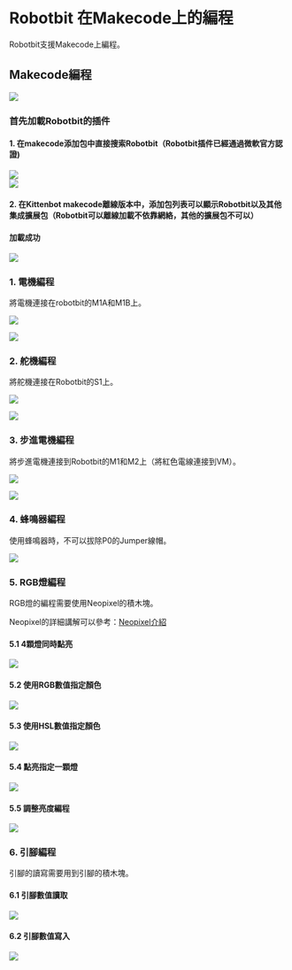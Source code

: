 # Robotbit 在Makecode上的編程

Robotbit支援Makecode上編程。

## Makecode編程

![](../../functional_module/PWmodules/images/mcbanner.png)

### 首先加載Robotbit的插件

#### 1. 在makecode添加包中直接搜索Robotbit（Robotbit插件已經通過微軟官方認證)  
![](../image/38_01.png)          
![](../image/39_1.png)

#### 2. 在Kittenbot makecode離線版本中，添加包列表可以顯示Robotbit以及其他集成擴展包（Robotbit可以離線加載不依靠網絡，其他的擴展包不可以） 

#### 加載成功

![](../images/success.png)

### 1. 電機編程

將電機連接在robotbit的M1A和M1B上。

![](../image/motor_wire.png)

![](../image/robotbit_code1.png)

### 2. 舵機編程

將舵機連接在Robotbit的S1上。

![](../image/servo_wire.png)

![](../image/robotbit_code2.png)

### 3. 步進電機編程

將步進電機連接到Robotbit的M1和M2上（將紅色電線連接到VM）。

![](../image/stepper_wire.png)

![](../image/robotbit_code12.png)

### 4. 蜂鳴器編程

使用蜂鳴器時，不可以拔除P0的Jumper線帽。

![](../image/robotbit_code4.png)

### 5. RGB燈編程

RGB燈的編程需要使用Neopixel的積木塊。

Neopixel的詳細講解可以參考：[Neopixel介紹](../../accessories/LEDMatrix/LEDMatrixNeoPixel1)

#### 5.1 4顆燈同時點亮

![](../image/robotbit_code5.png)

#### 5.2 使用RGB數值指定顏色

![](../image/robotbit_code6.png)

#### 5.3 使用HSL數值指定顏色

![](../image/robotbit_code7.png)

#### 5.4 點亮指定一顆燈

![](../image/robotbit_code8.png)

#### 5.5 調整亮度編程

![](../image/robotbit_code9.png)

### 6. 引腳編程

引腳的讀寫需要用到引腳的積木塊。

#### 6.1 引腳數值讀取

![](../image/robotbit_code10.png)

#### 6.2 引腳數值寫入

![](../image/robotbit_code11.png)
